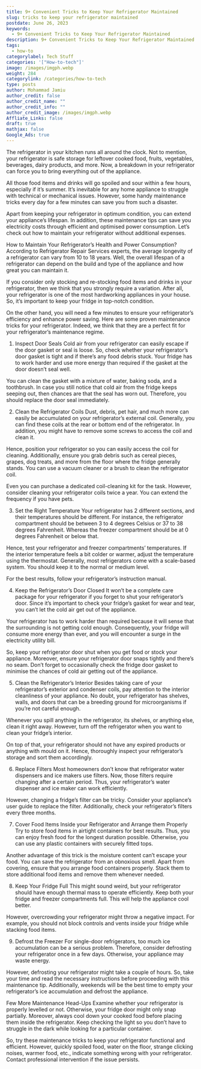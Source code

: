 ```yaml
---
title: 9+ Convenient Tricks to Keep Your Refrigerator Maintained
slug: tricks to keep your refrigerator maintained
postdate: June 26, 2023
keywords:
  - 9+ Convenient Tricks to Keep Your Refrigerator Maintained
description: 9+ Convenient Tricks to Keep Your Refrigerator Maintained
tags:
  - how-to
categorylabel: Tech Stuff
categories: '["How-to-tech"]'
image: /images/imgph.webp
weight: 284
categorylink: /categories/how-to-tech
type: posts
author: Mohammad Jamiu
author_credit: false
author_credit_name: ""
author_credit_info: ""
author_credit_image: /images/imgph.webp
Affliate_Links: false
draft: true
mathjax: false
Google_Ads: true
---
```


The refrigerator in your kitchen runs all around the clock. Not to mention, your refrigerator is safe storage for leftover cooked food, fruits, vegetables, beverages, dairy products, and more. Now, a breakdown in your refrigerator can force you to bring everything out of the appliance.

All those food items and drinks will go spoiled and sour within a few hours, especially if it’s summer. It’s inevitable for any home appliance to struggle with technical or mechanical issues. However, some handy maintenance tricks every day for a few minutes can save you from such a disaster.

Apart from keeping your refrigerator in optimum condition, you can extend your appliance’s lifespan. In addition, these maintenance tips can save you electricity costs through efficient and optimised power consumption. Let’s check out how to maintain your refrigerator without additional expenses.

How to Maintain Your Refrigerator’s Health and Power Consumption?
According to Refrigerator Repair Services experts, the average longevity of a refrigerator can vary from 10 to 18 years. Well, the overall lifespan of a refrigerator can depend on the build and type of the appliance and how great you can maintain it. 

If you consider only stocking and re-stocking food items and drinks in your refrigerator, then we think that you strongly require a variation. After all, your refrigerator is one of the most hardworking appliances in your house. So, it’s important to keep your fridge in top-notch condition. 

On the other hand, you will need a few minutes to ensure your refrigerator’s efficiency and enhance power saving. Here are some proven maintenance tricks for your refrigerator. Indeed, we think that they are a perfect fit for your refrigerator’s maintenance regime.

1. Inspect Door Seals
   Cold air from your refrigerator can easily escape if the door gasket or seal is loose. So, check whether your refrigerator’s door gasket is tight and if there’s any food debris stuck. Your fridge has to work harder and use more energy than required if the gasket at the door doesn’t seal well.

You can clean the gasket with a mixture of water, baking soda, and a toothbrush. In case you still notice that cold air from the fridge keeps seeping out, then chances are that the seal has worn out. Therefore, you should replace the door seal immediately.

2. Clean the Refrigerator Coils
   Dust, debris, pet hair, and much more can easily be accumulated on your refrigerator’s external coil. Generally, you can find these coils at the rear or bottom end of the refrigerator. In addition, you might have to remove some screws to access the coil and clean it.

Hence, position your refrigerator so you can easily access the coil for cleaning. Additionally, ensure you grab debris such as cereal pieces, grapes, dog treats, and more from the floor where the fridge generally stands. You can use a vacuum cleaner or a brush to clean the refrigerator coil.

Even you can purchase a dedicated coil-cleaning kit for the task. However, consider cleaning your refrigerator coils twice a year. You can extend the frequency if you have pets.

3. Set the Right Temperature
   Your refrigerator has 2 different sections, and their temperatures should be different. For instance, the refrigerator compartment should be between 3 to 4 degrees Celsius or 37 to 38 degrees Fahrenheit. Whereas the freezer compartment should be at 0 degrees Fahrenheit or below that.

Hence, test your refrigerator and freezer compartments’ temperatures. If the interior temperature feels a bit colder or warmer, adjust the temperature using the thermostat. Generally, most refrigerators come with a scale-based system. You should keep it to the normal or medium level.

For the best results, follow your refrigerator’s instruction manual.

4. Keep the Refrigerator’s Door Closed
   It won’t be a complete care package for your refrigerator if you forget to shut your refrigerator’s door. Since it’s important to check your fridge’s gasket for wear and tear, you can’t let the cold air get out of the appliance.

Your refrigerator has to work harder than required because it will sense that the surrounding is not getting cold enough. Consequently, your fridge will consume more energy than ever, and you will encounter a surge in the electricity utility bill. 

So, keep your refrigerator door shut when you get food or stock your appliance. Moreover, ensure your refrigerator door snaps tightly and there’s no seam. Don’t forget to occasionally check the fridge door gasket to minimise the chances of cold air getting out of the appliance.

5. Clean the Refrigerator’s Interior
   Besides taking care of your refrigerator’s exterior and condenser coils, pay attention to the interior cleanliness of your appliance. No doubt, your refrigerator has shelves, walls, and doors that can be a breeding ground for microorganisms if you’re not careful enough.

Whenever you spill anything in the refrigerator, its shelves, or anything else, clean it right away. However, turn off the refrigerator when you want to clean your fridge’s interior. 

On top of that, your refrigerator should not have any expired products or anything with mould on it. Hence, thoroughly inspect your refrigerator’s storage and sort them accordingly.

6. Replace Filters
   Most homeowners don’t know that refrigerator water dispensers and ice makers use filters. Now, those filters require changing after a certain period. Thus, your refrigerator’s water dispenser and ice maker can work efficiently.

However, changing a fridge’s filter can be tricky. Consider your appliance’s user guide to replace the filter. Additionally, check your refrigerator’s filters every three months.

7. Cover Food Items Inside your Refrigerator and Arrange them Properly
   Try to store food items in airtight containers for best results. Thus, you can enjoy fresh food for the longest duration possible. Otherwise, you can use any plastic containers with securely fitted tops.

Another advantage of this trick is the moisture content can’t escape your food. You can save the refrigerator from an obnoxious smell. Apart from covering, ensure that you arrange food containers properly. Stack them to store additional food items and remove them whenever needed.

8. Keep Your Fridge Full
   This might sound weird, but your refrigerator should have enough thermal mass to operate efficiently. Keep both your fridge and freezer compartments full. This will help the appliance cool better.

However, overcrowding your refrigerator might throw a negative impact. For example, you should not block controls and vents inside your fridge while stacking food items.

9. Defrost the Freezer
   For single-door refrigerators, too much ice accumulation can be a serious problem. Therefore, consider defrosting your refrigerator once in a few days. Otherwise, your appliance may waste energy.

However, defrosting your refrigerator might take a couple of hours. So, take your time and read the necessary instructions before proceeding with this maintenance tip. Additionally, weekends will be the best time to empty your refrigerator’s ice accumulation and defrost the appliance.

Few More Maintenance Head-Ups
Examine whether your refrigerator is properly levelled or not. Otherwise, your fridge door might only snap partially. Moreover, always cool down your cooked food before placing them inside the refrigerator. Keep checking the light so you don’t have to struggle in the dark while looking for a particular container. 

So, try these maintenance tricks to keep your refrigerator functional and efficient. However, quickly spoiled food, water on the floor, strange clicking noises, warmer food, etc., indicate something wrong with your refrigerator. Contact professional intervention if the issue persists.